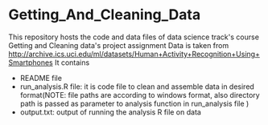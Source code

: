 # Getting_And_Cleaning_Data
 This repository hosts the code and data files of data science track's course Getting and Cleaning data's project assignment
 Data is taken from http://archive.ics.uci.edu/ml/datasets/Human+Activity+Recognition+Using+Smartphones
 It contains 
* README file
* run_analysis.R file: it is code file to clean and assemble data in desired format(NOTE: file paths are according to windows format, also directory path is passed as parameter to analysis function in run_analysis file )
* output.txt: output of running the analysis R file on data
